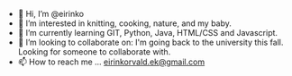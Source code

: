 - 👋 Hi, I’m @eirinko
- 👀 I’m interested in knitting, cooking, nature, and my baby. 
- 🌱 I’m currently learning GIT, Python, Java, HTML/CSS and Javascript.
- 💞️ I’m looking to collaborate on: I'm going back to the university this fall. Looking for someone to collaborate with.
- 📫 How to reach me ... eirinkorvald.ek@gmail.com
